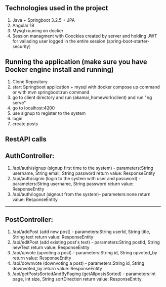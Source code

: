 Technologies used in the project
--------------------------------
  1. Java + Springboot 3.2.5 + JPA
  2. Angular 18
  3. Mysql ruuning on docker
  4. Session managment with Coockies created by server and holding JWT for vailading user logged in the entire session (spring-boot-starter-security)
     
Running the application (make sure you have Docker engine install and running)
------------------------------------------------------------------------------
1. Clone Repository
2. start Springboot application + mysql with docker compose up command or with mvn springboot:run command
3. go to client directory and run (akamai_homework\client) and run "ng serve"
4. go to localhost:4200
5. use signup to register to the system
6. login
7. create posts

RestAPI calls
------------------
   AuthController:
------------------
  1. /api/auth/signup (signup first time to the system) - parameters:String username, String email, String password return value: ResponseEntity
  2. /api/auth/signin (login to the system with user and password) - parameters:String username, String password return value: ResponseEntity
  3. /api/auth/logout (signout from the system)- parameters:none return value: ResponseEntity

 -----------------
   PostController: 
 -----------------
  1. /api/addPost (add new post)  - parameters:String userId, String title, String text return value: ResponseEntity
  2. /api/editPost (add existing post's text)  - parameters:String postId, String newText return value: ResponseEntity
  3. /api/upvote (upvoting a post) - parameters:String id, String upvoted_by return value: ResponseEntity
  4. /api/downvote (downvoting a post) - parameters:String id, String downvoted_by return value: ResponseEntity
  5. /api/getPostsSortedAndByPaging (getAllpostsSorted) - parameters:int page, int size, String sortDirection return value: ResponseEntity


